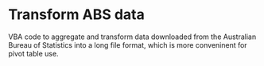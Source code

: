 # Transform ABS data
VBA code to aggregate and transform data downloaded from the Australian Bureau of Statistics into a long file format, which is more conveninent for pivot table use.
